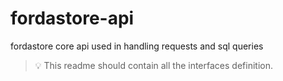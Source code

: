 # fordastore-api
fordastore core api used in handling requests and sql queries

> :bulb: This readme should contain all the interfaces definition.
